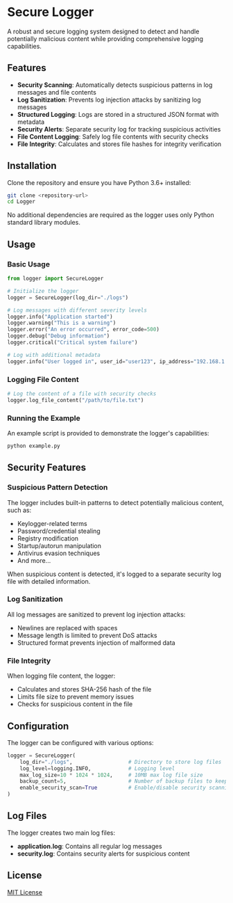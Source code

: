 # Secure Logger

A robust and secure logging system designed to detect and handle potentially malicious content while providing comprehensive logging capabilities.

## Features

- **Security Scanning**: Automatically detects suspicious patterns in log messages and file contents
- **Log Sanitization**: Prevents log injection attacks by sanitizing log messages
- **Structured Logging**: Logs are stored in a structured JSON format with metadata
- **Security Alerts**: Separate security log for tracking suspicious activities
- **File Content Logging**: Safely log file contents with security checks
- **File Integrity**: Calculates and stores file hashes for integrity verification

## Installation

Clone the repository and ensure you have Python 3.6+ installed:

```bash
git clone <repository-url>
cd Logger
```

No additional dependencies are required as the logger uses only Python standard library modules.

## Usage

### Basic Usage

```python
from logger import SecureLogger

# Initialize the logger
logger = SecureLogger(log_dir="./logs")

# Log messages with different severity levels
logger.info("Application started")
logger.warning("This is a warning")
logger.error("An error occurred", error_code=500)
logger.debug("Debug information")
logger.critical("Critical system failure")

# Log with additional metadata
logger.info("User logged in", user_id="user123", ip_address="192.168.1.100")
```

### Logging File Content

```python
# Log the content of a file with security checks
logger.log_file_content("/path/to/file.txt")
```

### Running the Example

An example script is provided to demonstrate the logger's capabilities:

```bash
python example.py
```

## Security Features

### Suspicious Pattern Detection

The logger includes built-in patterns to detect potentially malicious content, such as:

- Keylogger-related terms
- Password/credential stealing
- Registry modification
- Startup/autorun manipulation
- Antivirus evasion techniques
- And more...

When suspicious content is detected, it's logged to a separate security log file with detailed information.

### Log Sanitization

All log messages are sanitized to prevent log injection attacks:

- Newlines are replaced with spaces
- Message length is limited to prevent DoS attacks
- Structured format prevents injection of malformed data

### File Integrity

When logging file content, the logger:

- Calculates and stores SHA-256 hash of the file
- Limits file size to prevent memory issues
- Checks for suspicious content in the file

## Configuration

The logger can be configured with various options:

```python
logger = SecureLogger(
    log_dir="./logs",                  # Directory to store log files
    log_level=logging.INFO,            # Logging level
    max_log_size=10 * 1024 * 1024,     # 10MB max log file size
    backup_count=5,                    # Number of backup files to keep
    enable_security_scan=True          # Enable/disable security scanning
)
```

## Log Files

The logger creates two main log files:

- **application.log**: Contains all regular log messages
- **security.log**: Contains security alerts for suspicious content

## License

[MIT License](LICENSE)